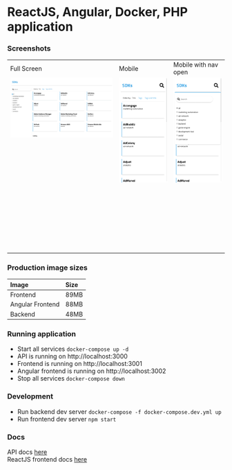 # ReactJS, Angular, Docker, PHP application

### Screenshots

<table width=100%>
  <tr>
    <td>Full Screen</td>
     <td>Mobile</td>
     <td>Mobile with nav open</td>
  </tr>
  <tr>
    <td width=50% height=400px valign=top><img src="screenshots/full-page.png" width=100%></td>
    <td width=25% height=400px valign=top><img src="screenshots/mobile.png" width=100%></td>
    <td width=25% height=400px valign=top><img src="screenshots/mobile-nav.png" width=100%></td>
  </tr>
 </table>

### Production image sizes

| Image    | Size |
| :------- | :--- |
| Frontend | 89MB |
| Angular Frontend | 88MB |
| Backend  | 48MB |

### Running application

  - Start all services ```docker-compose up -d```
  - API is running on http://localhost:3000
  - Frontend is running on http://localhost:3001
  - Angular frontend is running on http://localhost:3002
  - Stop all services ```docker-compose down```

### Development

  - Run backend dev server ```docker-compose -f docker-compose.dev.yml up```
  - Run frontend dev server ```npm start```
 
### Docs

API docs [here](backend/README.md)  
ReactJS frontend docs [here](frontend/README.md)